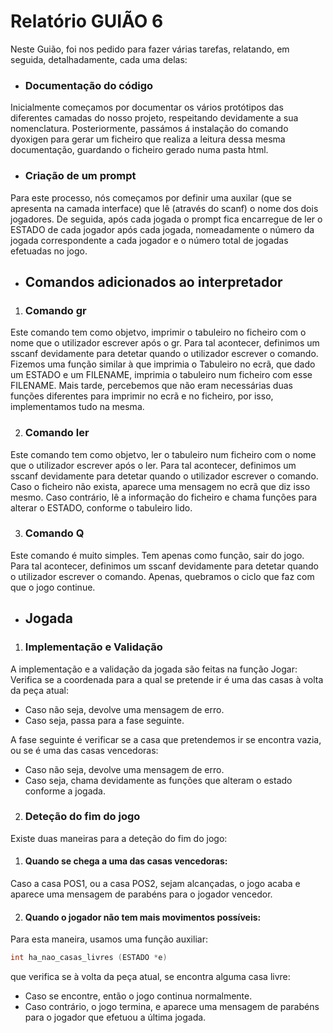 # Relatório GUIÃO 6

Neste Guião, foi nos pedido para fazer várias tarefas, relatando, em seguida, detalhadamente, cada uma delas:

- ### Documentação do código

Inicialmente começamos por documentar os vários protótipos das diferentes camadas do nosso projeto, respeitando devidamente a sua nomenclatura. Posteriormente, passámos á instalação do comando dyoxigen para gerar um ficheiro que realiza a leitura dessa mesma documentação, guardando o ficheiro gerado numa pasta html.

- ### Criação de um prompt

Para este processo, nós começamos por definir uma auxilar (que se apresenta na camada interface) que lê (através do scanf) o nome dos dois jogadores. De seguida, após cada jogada o prompt fica encarregue de ler o ESTADO de cada jogador após cada jogada, nomeadamente o número da jogada correspondente a cada jogador e o número total de jogadas efetuadas no jogo. 

- ## Comandos adicionados ao interpretador

1. ### Comando gr
Este comando tem como objetvo, imprimir o tabuleiro no ficheiro com o nome que o utilizador escrever após o gr.
Para tal acontecer, definimos um sscanf devidamente para detetar quando o utilizador escrever o comando. 
Fizemos uma função similar à que imprimia o Tabuleiro no ecrã, que dado um ESTADO e um FILENAME, imprimia o tabuleiro num ficheiro com esse FILENAME.
Mais tarde, percebemos que não eram necessárias duas funções diferentes para imprimir no ecrã e no ficheiro, por isso, implementamos tudo na mesma.

2. ### Comando ler
Este comando tem como objetvo, ler o tabuleiro num ficheiro com o nome que o utilizador escrever após o ler.
Para tal acontecer, definimos um sscanf devidamente para detetar quando o utilizador escrever o comando.
Caso o ficheiro não exista, aparece uma mensagem no ecrã que diz isso mesmo.
Caso contrário, lê a informação do ficheiro e chama funções para alterar o ESTADO, conforme o tabuleiro lido.

3. ### Comando Q
Este comando é muito simples. Tem apenas como função, sair do jogo.
Para tal acontecer, definimos um sscanf devidamente para detetar quando o utilizador escrever o comando.
Apenas, quebramos o ciclo que faz com que o jogo continue.
- ## Jogada

1. ### Implementação e Validação
A implementação e a validação da jogada são feitas na função Jogar:
Verifica se a coordenada para a qual se pretende ir é uma das casas à volta da peça atual:
- Caso não seja, devolve uma mensagem de erro.
- Caso seja, passa para a fase seguinte.

A fase seguinte é verificar se a casa que pretendemos ir se encontra vazia, ou se é uma das casas vencedoras:
- Caso não seja, devolve uma mensagem de erro.
- Caso seja, chama devidamente as funções que alteram o estado conforme a jogada.

2. ### Deteção do fim do jogo
Existe duas maneiras para a deteção do fim do jogo:
1. #### Quando se chega a uma das casas vencedoras:
Caso a casa POS1, ou a casa POS2, sejam alcançadas, o jogo acaba e aparece uma mensagem de parabéns para o jogador vencedor.

2. #### Quando o jogador não tem mais movimentos possíveis:
Para esta maneira, usamos uma função auxiliar:
```c 
int ha_nao_casas_livres (ESTADO *e)
```
que verifica se à volta da peça atual, se encontra alguma casa livre:
- Caso se encontre, então o jogo continua normalmente.
- Caso contrário, o jogo termina, e aparece uma mensagem de parabéns para o jogador que efetuou a última jogada.
